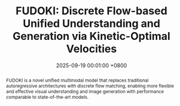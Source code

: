 ---
title:          "FUDOKI: Discrete Flow-based Unified Understanding and Generation via Kinetic-Optimal Velocities"
date:           2025-09-19 00:01:00 +0800
selected:       true
pub:            "Conference on Neural Information Processing Systems (NeurIPS)"
pub_date:       "2025"
pub_last:       ' <span class="badge badge-pill badge-publication badge-success">Spotlight</span>'
abstract: >-
 FUDOKI is a novel unified multimodal model that replaces traditional autoregressive architectures with discrete flow matching, enabling more flexible and effective visual understanding and image generation with performance comparable to state-of-the-art models.
cover:          /assets/images/covers/fudoki.gif
authors:
- Jin Wang*
- Yao Lai*
- Aoxue Li
- Shifeng Zhang
- Jiacheng Sun
- Zhenguo Li
- Ping Luo
links:
  Paper: https://arxiv.org/pdf/2505.20147
  Project: https://fudoki-hku.github.io/
---